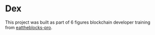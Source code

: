 # Dex

This project was built as part of 6 figures blockchain developer training from [eattheblocks-pro](https://eattheblocks-pro.teachable.com/).
